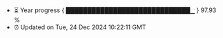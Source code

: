 - ⏳ Year progress { █████████████████████████████▁ } 97.93 %
- ⏰ Updated on Tue, 24 Dec 2024 10:22:11 GMT

